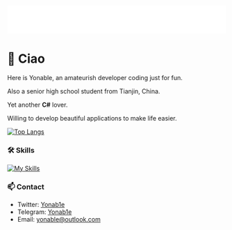 <p align="center">
<img src="/header.svg" align="center" />
</p>

# 🎉 Ciao
Here is Yonable, an amateurish developer coding just for fun.
 
Also a senior high school student from Tianjin, China. 

Yet another **C#** lover.

Willing to develop beautiful applications to make life easier.

[![Top Langs](https://github-readme-stats.vercel.app/api/top-langs/?username=Yonable&layout=compact&hide=html&title_color=CC88BB&text_color=885566&bg_color=20,F2FBFF,E6F8FF,FFE6EB,FFF2F5)](https://github.com/anuraghazra/github-readme-stats)

### 🛠️ Skills

[![My Skills](https://skillicons.dev/icons?i=cs,dotnet,kotlin,visualstudio,vscode,python)](https://skillicons.dev)

### 📫 Contact

- Twitter: [Yonab1e](https://twitter.com/Yonab1e)
- Telegram: [Yonab1e](https://t.me/Yonab1e)
- Email: yonable@outlook.com

